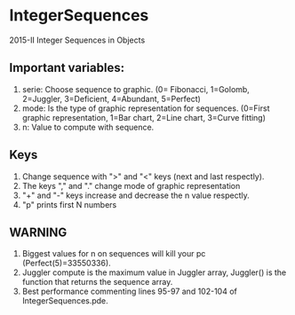 # IntegerSequences

2015-II Integer Sequences in Objects

## Important variables:

1. serie: Choose sequence to graphic. (0= Fibonacci, 1=Golomb, 2=Juggler, 3=Deficient, 4=Abundant, 5=Perfect)
2. mode: Is the type of graphic representation for sequences. (0=First graphic representation, 1=Bar chart, 2=Line chart, 3=Curve fitting)
3. n: Value to compute with sequence.

## Keys

1. Change sequence with  ">" and "<" keys (next and last respectly).
2. The keys "," and "." change mode of graphic representation
3. "+" and "-" keys increase and decrease the n value respectly.
4. "p" prints first N numbers

## WARNING

1. Biggest values for n on sequences will kill your pc (Perfect(5)=33550336).
2. Juggler compute is the maximum value in Juggler array, Juggler() is the function that returns the sequence array.
3. Best performance commenting lines 95-97 and 102-104 of IntegerSequences.pde.